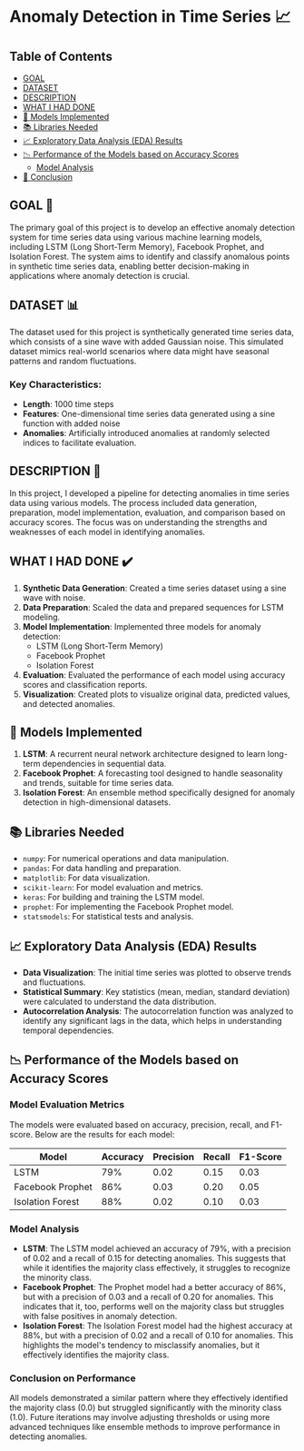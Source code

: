 # Anomaly Detection in Time Series 📈

## Table of Contents
- [GOAL](#goal)
- [DATASET](#dataset)
- [DESCRIPTION](#description)
- [WHAT I HAD DONE](#what-i-had-done)
- [🧠 Models Implemented](#-models-implemented)
- [📚 Libraries Needed](#-libraries-needed)
- [📈 Exploratory Data Analysis (EDA) Results](#-exploratory-data-analysis-eda-results)
- [📉 Performance of the Models based on Accuracy Scores](#-performance-of-the-models-based-on-accuracy-scores)
  - [Model Analysis](#model-analysis)
- [📢 Conclusion](#-conclusion)

## GOAL 🎯
The primary goal of this project is to develop an effective anomaly detection system for time series data using various machine learning models, including LSTM (Long Short-Term Memory), Facebook Prophet, and Isolation Forest. The system aims to identify and classify anomalous points in synthetic time series data, enabling better decision-making in applications where anomaly detection is crucial.

## DATASET 📊
The dataset used for this project is synthetically generated time series data, which consists of a sine wave with added Gaussian noise. This simulated dataset mimics real-world scenarios where data might have seasonal patterns and random fluctuations.

### Key Characteristics:
- **Length**: 1000 time steps
- **Features**: One-dimensional time series data generated using a sine function with added noise
- **Anomalies**: Artificially introduced anomalies at randomly selected indices to facilitate evaluation.

## DESCRIPTION 📖
In this project, I developed a pipeline for detecting anomalies in time series data using various models. The process included data generation, preparation, model implementation, evaluation, and comparison based on accuracy scores. The focus was on understanding the strengths and weaknesses of each model in identifying anomalies.

## WHAT I HAD DONE ✔️
1. **Synthetic Data Generation**: Created a time series dataset using a sine wave with noise.
2. **Data Preparation**: Scaled the data and prepared sequences for LSTM modeling.
3. **Model Implementation**: Implemented three models for anomaly detection:
   - LSTM (Long Short-Term Memory)
   - Facebook Prophet
   - Isolation Forest
4. **Evaluation**: Evaluated the performance of each model using accuracy scores and classification reports.
5. **Visualization**: Created plots to visualize original data, predicted values, and detected anomalies.

## 🧠 Models Implemented
1. **LSTM**: A recurrent neural network architecture designed to learn long-term dependencies in sequential data.
2. **Facebook Prophet**: A forecasting tool designed to handle seasonality and trends, suitable for time series data.
3. **Isolation Forest**: An ensemble method specifically designed for anomaly detection in high-dimensional datasets.

## 📚 Libraries Needed
- `numpy`: For numerical operations and data manipulation.
- `pandas`: For data handling and preparation.
- `matplotlib`: For data visualization.
- `scikit-learn`: For model evaluation and metrics.
- `keras`: For building and training the LSTM model.
- `prophet`: For implementing the Facebook Prophet model.
- `statsmodels`: For statistical tests and analysis.

## 📈 Exploratory Data Analysis (EDA) Results
- **Data Visualization**: The initial time series was plotted to observe trends and fluctuations.
- **Statistical Summary**: Key statistics (mean, median, standard deviation) were calculated to understand the data distribution.
- **Autocorrelation Analysis**: The autocorrelation function was analyzed to identify any significant lags in the data, which helps in understanding temporal dependencies.

## 📉 Performance of the Models based on Accuracy Scores
### Model Evaluation Metrics
The models were evaluated based on accuracy, precision, recall, and F1-score. Below are the results for each model:

| Model              | Accuracy | Precision | Recall | F1-Score |
|--------------------|----------|-----------|--------|----------|
| LSTM               | 79%      | 0.02      | 0.15   | 0.03     |
| Facebook Prophet    | 86%      | 0.03      | 0.20   | 0.05     |
| Isolation Forest    | 88%      | 0.02      | 0.10   | 0.03     |

### Model Analysis
- **LSTM**: The LSTM model achieved an accuracy of 79%, with a precision of 0.02 and a recall of 0.15 for detecting anomalies. This suggests that while it identifies the majority class effectively, it struggles to recognize the minority class.
- **Facebook Prophet**: The Prophet model had a better accuracy of 86%, but with a precision of 0.03 and a recall of 0.20 for anomalies. This indicates that it, too, performs well on the majority class but struggles with false positives in anomaly detection.
- **Isolation Forest**: The Isolation Forest model had the highest accuracy at 88%, but with a precision of 0.02 and a recall of 0.10 for anomalies. This highlights the model's tendency to misclassify anomalies, but it effectively identifies the majority class.

### Conclusion on Performance
All models demonstrated a similar pattern where they effectively identified the majority class (0.0) but struggled significantly with the minority class (1.0). Future iterations may involve adjusting thresholds or using more advanced techniques like ensemble methods to improve performance in detecting anomalies.
